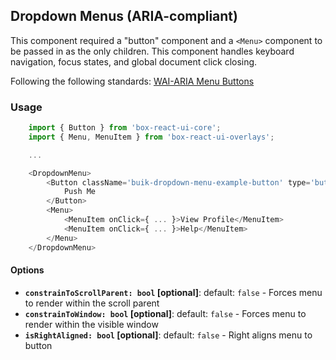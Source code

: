 ## Dropdown Menus (ARIA-compliant)

This component required a "button" component and a `<Menu>` component to be passed in as the only children.
This component handles keyboard navigation, focus states, and global document click closing.

Following the following standards: [WAI-ARIA Menu Buttons](https://www.w3.org/TR/wai-aria-practices-1.1/#menubutton)

### Usage
```js
    import { Button } from 'box-react-ui-core';
    import { Menu, MenuItem } from 'box-react-ui-overlays';

    ...

    <DropdownMenu>
        <Button className='buik-dropdown-menu-example-button' type='button'>
            Push Me
        </Button>
        <Menu>
            <MenuItem onClick={ ... }>View Profile</MenuItem>
            <MenuItem onClick={ ... }>Help</MenuItem>
        </Menu>
    </DropdownMenu>

```

#### Options
- **`constrainToScrollParent: bool` [optional]**: default: `false` - Forces menu to render within the scroll parent
- **`constrainToWindow: bool` [optional]**: default: `false` - Forces menu to render within the visible window
- **`isRightAligned: bool` [optional]**: default: `false` - Right aligns menu to button

